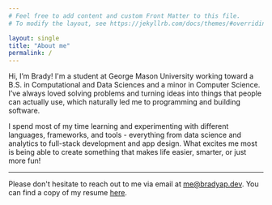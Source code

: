 ```yaml
---
# Feel free to add content and custom Front Matter to this file.
# To modify the layout, see https://jekyllrb.com/docs/themes/#overriding-theme-defaults

layout: single
title: "About me"
permalink: /
---
```


Hi, I’m Brady! I'm a student at George Mason University working toward a B.S. in Computational and Data Sciences and a minor in Computer Science. I’ve always loved solving problems and turning ideas into things that people can actually use, which naturally led me to programming and building software.

I spend most of my time learning and experimenting with different languages, frameworks, and tools - everything from data science and analytics to full-stack development and app design. What excites me most is being able to create something that makes life easier, smarter, or just more fun!

---

Please don't hesitate to reach out to me via email at [me@bradyap.dev](mailto:me@bradyap.dev). You can find a copy of my resume [here](/assets/files/brady_pettengill_resume.pdf).
